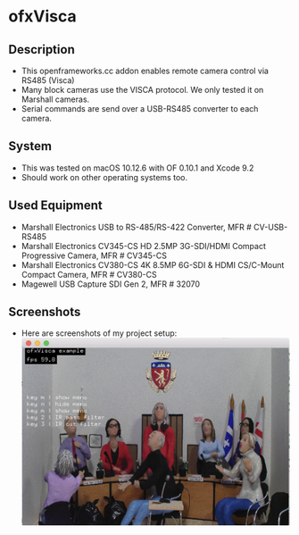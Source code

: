 ofxVisca
=========

Description
-----------
* This openframeworks.cc addon enables remote camera control via RS485 (Visca)
* Many block cameras use the VISCA protocol. We only tested it on Marshall cameras.
* Serial commands are send over a USB-RS485 converter to each camera.

System
------
* This was tested on macOS 10.12.6 with OF 0.10.1 and Xcode 9.2
* Should work on other operating systems too.

Used Equipment
------
* Marshall Electronics USB to RS-485/RS-422 Converter, MFR # CV-USB-RS485
* Marshall Electronics CV345-CS HD 2.5MP 3G-SDI/HDMI Compact Progressive Camera, MFR # CV345-CS
* Marshall Electronics CV380-CS 4K 8.5MP 6G-SDI & HDMI CS/C-Mount Compact Camera, MFR # CV380-CS
* Magewell USB Capture SDI Gen 2, MFR # 32070

Screenshots
-----------------
* Here are screenshots of my project setup:
![](https://github.com/antimodular/ofxVisca/blob/master/docs/Screen_Shot.png)

